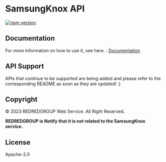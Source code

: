 # SamsungKnox API

[![npm version](https://badge.fury.io/js/@redredgroup%2Fsamsungknox-api.svg)](https://www.npmjs.com/package/@redredgroup/samsungknox-api)

## Documentation

For more information on how to use it, see here. : [Documentation](https://redredgroup.github.io/samsungknox/docs/category/knox-api)


## API Support

APIs that continue to be supported are being added and please refer to the corresponding README as soon as they are updated! :)

## Copyright

© 2023 REDREDGROUP Web Service. All Right Reserved.

**REDREDGROUP is Notify that it is not related to the SamsungKnox service.**

## License

Apache-2.0
